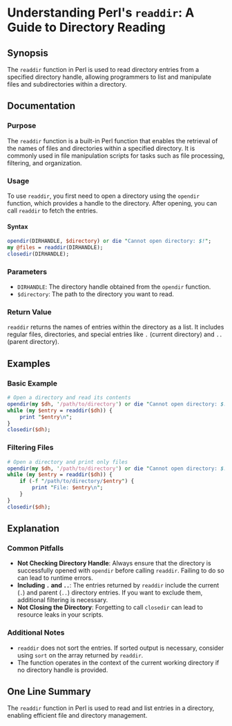 <!--
Meta Description: # Understanding Perl's `readdir`: A Guide to Directory Reading ## Synopsis The `readdir` function in Perl is used to read directory entries from a spe...
Meta Keywords: directory, readdir, entries, perl, function
-->

# Understanding Perl's `readdir`: A Guide to Directory Reading

## Synopsis
The `readdir` function in Perl is used to read directory entries from a specified directory handle, allowing programmers to list and manipulate files and subdirectories within a directory.

## Documentation
### Purpose
The `readdir` function is a built-in Perl function that enables the retrieval of the names of files and directories within a specified directory. It is commonly used in file manipulation scripts for tasks such as file processing, filtering, and organization.

### Usage
To use `readdir`, you first need to open a directory using the `opendir` function, which provides a handle to the directory. After opening, you can call `readdir` to fetch the entries.

#### Syntax
```perl
opendir(DIRHANDLE, $directory) or die "Cannot open directory: $!";
my @files = readdir(DIRHANDLE);
closedir(DIRHANDLE);
```

### Parameters
- `DIRHANDLE`: The directory handle obtained from the `opendir` function.
- `$directory`: The path to the directory you want to read.

### Return Value
`readdir` returns the names of entries within the directory as a list. It includes regular files, directories, and special entries like `.` (current directory) and `..` (parent directory).

## Examples
### Basic Example
```perl
# Open a directory and read its contents
opendir(my $dh, '/path/to/directory') or die "Cannot open directory: $!";
while (my $entry = readdir($dh)) {
    print "$entry\n";
}
closedir($dh);
```

### Filtering Files
```perl
# Open a directory and print only files
opendir(my $dh, '/path/to/directory') or die "Cannot open directory: $!";
while (my $entry = readdir($dh)) {
    if (-f "/path/to/directory/$entry") {
        print "File: $entry\n";
    }
}
closedir($dh);
```

## Explanation
### Common Pitfalls
- **Not Checking Directory Handle**: Always ensure that the directory is successfully opened with `opendir` before calling `readdir`. Failing to do so can lead to runtime errors.
- **Including `.` and `..`**: The entries returned by `readdir` include the current (`.`) and parent (`..`) directory entries. If you want to exclude them, additional filtering is necessary.
- **Not Closing the Directory**: Forgetting to call `closedir` can lead to resource leaks in your scripts.

### Additional Notes
- `readdir` does not sort the entries. If sorted output is necessary, consider using `sort` on the array returned by `readdir`.
- The function operates in the context of the current working directory if no directory handle is provided.

## One Line Summary
The `readdir` function in Perl is used to read and list entries in a directory, enabling efficient file and directory management.